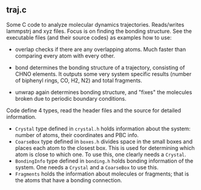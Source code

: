 ## traj.c

Some C code to analyze molecular dynamics trajectories. Reads/writes lammpstrj 
and xyz files. Focus is on finding the bonding structure. See the executable 
files (and their source codes) as examples how to use:

- overlap checks if there are any overlapping atoms. Much faster than 
  comparing every atom with every other.

- bond determines the bonding structure of a trajectory, consisting of CHNO 
  elements. It outputs some very system specific results (number of biphenyl 
  rings, CO, H2, N2) and total fragments.

- unwrap again determines bonding structure, and "fixes" the molecules broken 
  due to periodic boundary conditions.

Code define 4 types, read the header files and the source for detailed 
information.

- `Crystal` type defined in `crystal.h` holds information about the system: 
  number of atoms, their coordinates and PBC info.
- `CoarseBox` type defined in `boxes.h` divides space in the small boxes and 
  places each atom to the closest box. This is used for determining which atom 
  is close to which one. To use this, one clearly needs a `Crystal`.
- `BondingInfo` type defined in `bonding.h` holds bonding information of the 
  system. One needs a `Crystal` and a `CoarseBox` to use this.
- `Fragments` holds the information about molecules or fragments; that is the 
  atoms that have a bonding connection.

